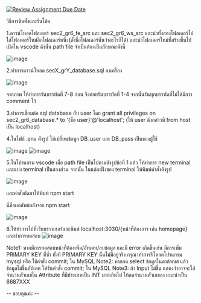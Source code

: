 [![Review Assignment Due Date](https://classroom.github.com/assets/deadline-readme-button-22041afd0340ce965d47ae6ef1cefeee28c7c493a6346c4f15d667ab976d596c.svg)](https://classroom.github.com/a/OspoeYOK)

วิธีการติดตั้งและรันโค้ด

1.ดาวน์โหลดโฟลเดอร์ sec2_gr6_fe_src และ sec2_gr6_ws_src และนำทั้งสองโฟลเดอร์ไปใส่โฟลเดอร์ใหม่อีกโฟลเดอร์หนึ่ง(ตั้งชื่อโฟลเดอร์นั้นว่าอะไรก็ได้) และนำโฟลเดอร์ใหม่ที่สร้างขึ้นไปเปิดใน vscode
ดังนั้น path file จำเป็นต้องเป็นลักษณะดังนี้

![image](https://github.com/user-attachments/assets/941032a0-d46d-47a9-b76b-07cffce5c26a)

2.ทำการดาวน์โหลด secX_grY_database.sql ลงเครื่อง

![image](https://github.com/user-attachments/assets/00bed08a-cd25-4fab-b46b-d0cd0fb3b44b)

จากภาพ ให้ทำการรันบรรทัดที่ 7-8 ก่อน จึงค่อยรันบรรทัดที่ 1-4 จากนั้นรันทุกบรรทัดที่ไม่ได้มีการ comment ไว้

3.ทำการเชื่อมต่อ sql database กับ user โดย grant all privileges on sec2_gr6_database.* to '{ชื่อ user}'@'localhost'; (ให้ user ดังกล่าวมี from host เป็น localhost)

4.ในไฟล์ .env ดังรูป ให้เปลี่ยนข้อมูล DB_user และ DB_pass เป็นของผู้ใช้

![image](https://github.com/user-attachments/assets/9e82eceb-25bc-404f-a11c-bf087ad25f38)
![image](https://github.com/user-attachments/assets/718bd6c0-dc50-4663-98ee-74b6227aedde)


5.ในโปรแกรม vscode เมื่อ path file เป็นไปตามดังรูปข้อที่ 1 แล้ว ให้ทำการ new terminal และแบ่ง terminal เป็นสองส่วน จากนั้น ในแต่ละฝั่งของ terminal ให้พิมพ์คำสั่งดังรูป

![image](https://github.com/user-attachments/assets/f3c23e29-5a8b-42a2-af67-6265a6c292a0)


และคำสั่งถัดมาให้พิมพ์ npm start

นี่คือผลลัพธ์หลังจาก npm start

![image](https://github.com/user-attachments/assets/d7efe53e-d6c0-4698-9ede-859f80cc8523)


6.ให้ทำการไปที่เว็บบราวเซอร์และพิมพ์ localhost:3030/{หน้าที่ต้องการ เช่น homepage} และทำการทดสอบ
![image](https://github.com/user-attachments/assets/3f8cd5e9-d666-4855-9f9e-532957b8b8f7)


Note1: หากมีการทดสอบหน้าที่ต้องเพิ่ม/อัพเดท/ลบข้อมูล และมี error เกิดขึ้นเช่น มีการเพิ่ม PRIMARY KEY ที่ซ้ำ ทั้งที PRIMARY KEY นั้นไม่มีอยู่จริง กรุณาทำการรีโหลดโปรแกรม mysql หรือ ใช้คำสั่ง commit; ใน MySQL
Note2: หากกด select ข้อมูลในดาต้าเบส แล้วข้อมูลไม่ขึ้นอัปเดต ให้รันคำสั่ง commit; ใน MySQL
Note3: ถ้า Input ไม่ขึ้น แสดงว่าอาจจะใส่จำนวนตัวเลขใน Attribute ที่มีประเภทเป็น INT มากเกินไป ให้ลดจำนวนตัวเลขลง แนะนำเป็น 6687XXX

-- ขอบคุณค่ะ --

